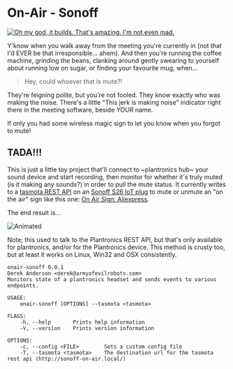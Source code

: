 On-Air - Sonoff
===============

[![Oh my god, it builds. That's amazing. I'm not even mad.](https://travis-ci.org/armyofevilrobots/onair-sonoff.svg?branch=master)](https://travis-ci.org/armyofevilrobots/onair-sonoff)

Y'know when you walk away from the meeting you're currently in (not that I'd EVER be that irresponsible... ahem). 
And then you're running the coffee machine, grinding the beans, clanking around gently swearing to yourself
about running low on sugar, or finding your favourite mug, when...

> Hey, could whoever that is mute?!

They're feigning polite, but you're not fooled. They know exactly who was making the noise. 
There's a little "This jerk is making noise" indicator
right there in the meeting software, beside _YOUR_ name.

If only you had some wireless magic sign to let you know when you forgot to mute!

## TADA!!!

This is just a little toy project that'll connect to ~plantronics hub~
your sound device and start recording, then monitor for whether it's truly
muted (is it making any sounds?) in order to pull the mute status. It currently writes to a [tasmota REST API](https://github.com/arendst/Sonoff-Tasmota) 
on an [Sonoff S26 IoT plug](https://www.itead.cc/sonoff-s26-wifi-smart-plug.html)
to mute or unmute an "on the air" sign like this one: 
[On Air Sign: Aliexpress](https://www.aliexpress.com/item/LB480-On-Air-Recording-Studio-NEW-NR-LED-Neon-Light-Sign-home-decor-crafts/1000006552370.html).

The end result is...

![Animated](https://i.imgur.com/msRk3HK.gif)

Note; this used to talk to the Plantronics REST API, but that's only
available for plantronics, and/or for the Plantronics device. This
method is crusty too, but at least it works on Linux, Win32 and OSX
consistently.

```
onair-sonoff 0.0.1
Derek Anderson <derek@armyofevilrobots.com>
Monitors state of a plantronics headset and sends events to various endpoints.

USAGE:
    onair-sonoff [OPTIONS] --tasmota <tasmota>

FLAGS:
    -h, --help       Prints help information
    -V, --version    Prints version information

OPTIONS:
    -c, --config <FILE>        Sets a custom config file
    -T, --tasmota <tasmota>    The destination url for the tasmota rest api (http://sonoff-on-air.local/)
```

